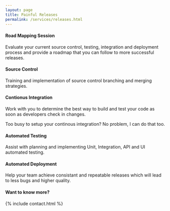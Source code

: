 ```yaml
---
layout: page
title: Painful Releases
permalink: /services/releases.html
---
```




#### Road Mapping Session

Evaluate your current source control, testing,  integration and deployment process and provide a roadmap that you can follow to more successful releases.

#### Source Control

Training and implementation of source control branching and merging strategies.

#### Contionus Integration

Work with you to determine the best way to build and test your code as soon as developers check in changes. 

Too busy to setup your continous integration? No problem, I can do that too.

#### Automated Testing
Assist with planning and implementing Unit, Integration, API and UI automated testing.

#### Automated Deployment
Help your team achieve consistant and repeatable releases which will lead to less bugs and higher quality.  

#### Want to know more?
{% include contact.html %}